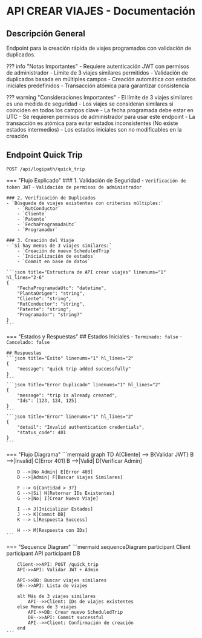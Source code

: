 # API CREAR VIAJES - Documentación

## Descripción General
Endpoint para la creación rápida de viajes programados con validación de duplicados.

??? info "Notas Importantes"
    - Requiere autenticación JWT con permisos de administrador
    - Límite de 3 viajes similares permitidos
    - Validación de duplicados basada en múltiples campos
    - Creación automática con estados iniciales predefinidos
    - Transacción atómica para garantizar consistencia  

??? warning "Consideraciones Importantes"
    - El límite de 3 viajes similares es una medida de seguridad
    - Los viajes se consideran similares si coinciden en todos los campos clave
    - La fecha programada debe estar en UTC
    - Se requieren permisos de administrador para usar este endpoint
    - La transacción es atómica para evitar estados inconsistentes (No existe estados intermedios)
    - Los estados iniciales son no modificables en la creación

## Endpoint Quick Trip
`POST /api/logipath/quick_trip`

=== "Flujo Explicado"
    ### 1. Validación de Seguridad
    - `Verificación de token JWT`
    - `Validación de permisos de administrador`

    ### 2. Verificación de Duplicados
    - `Búsqueda de viajes existentes con criterios múltiples:`
        - `RutConductor`
        - `Cliente`
        - `Patente`
        - `FechaProgramadaUtc`
        - `Programador`

    ### 3. Creación del Viaje
    - `Si hay menos de 3 viajes similares:`
        - `Creación de nuevo ScheduledTrip`
        - `Inicialización de estados`
        - `Commit en base de datos`

    ```json title="Estructura de API crear viajes" linenums="1" hl_lines="2-6"
    {
        "FechaProgramadaUtc": "datetime",
        "PlantaOrigen": "string",
        "Cliente": "string",
        "RutConductor": "string",
        "Patente": "string",
        "Programador": "string?"
    }
    ```

=== "Estados y Respuestas"
    ## Estados Iniciales
    - `Terminado: false`
    - `Cancelado: false`

    ## Respuestas
    ```json title="Éxito" linenums="1" hl_lines="2"
    {
        "message": "quick trip added successfully"
    }
    ``` 
    ```json title="Error Duplicado" linenums="1" hl_lines="2"
    {
        "message": "trip is already created",
        "Ids": [123, 124, 125]
    }
    ``` 
    ```json title="Error" linenums="1" hl_lines="2"
    {
        "detail": "Invalid authentication credentials",
        "status_code": 401
    }
    ```     

=== "Flujo Diagrama"
    ```mermaid
    graph TD
        A[Cliente] --> B{Validar JWT}
        B -->|Invalid| C[Error 401]
        B -->|Valid| D[Verificar Admin]
        
        D -->|No Admin| E[Error 403]
        D -->|Admin| F[Buscar Viajes Similares]
        
        F --> G{Cantidad > 3?}
        G -->|Si| H[Retornar IDs Existentes]
        G -->|No| I[Crear Nuevo Viaje]
        
        I --> J[Inicializar Estados]
        J --> K[Commit DB]
        K --> L[Respuesta Success]
        
        H --> M[Respuesta con IDs]
    ```

=== "Sequence Diagram"
    ```mermaid
    sequenceDiagram
        participant Client
        participant API
        participant DB
        
        Client->>API: POST /quick_trip
        API->>API: Validar JWT + Admin
        
        API->>DB: Buscar viajes similares
        DB-->>API: Lista de viajes
        
        alt Más de 3 viajes similares
            API-->>Client: IDs de viajes existentes
        else Menos de 3 viajes
            API->>DB: Crear nuevo ScheduledTrip
            DB-->>API: Commit successful
            API-->>Client: Confirmación de creación
        end
    ```